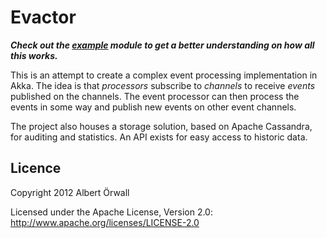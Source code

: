 Evactor
=====================
***Check out the [example](https://github.com/aorwall/evactor/tree/master/example) module to get a better understanding on how all this works.***

This is an attempt to create a complex event processing implementation in Akka. The idea is that *processors* subscribe to *channels* to receive *events* published on the channels. The event processor can then process the events in some way and publish new events on other event channels. 

The project also houses a storage solution, based on Apache Cassandra, for auditing and statistics. An API exists for easy access to historic data.


Licence
---------------------
Copyright 2012 Albert Örwall

Licensed under the Apache License, Version 2.0: http://www.apache.org/licenses/LICENSE-2.0